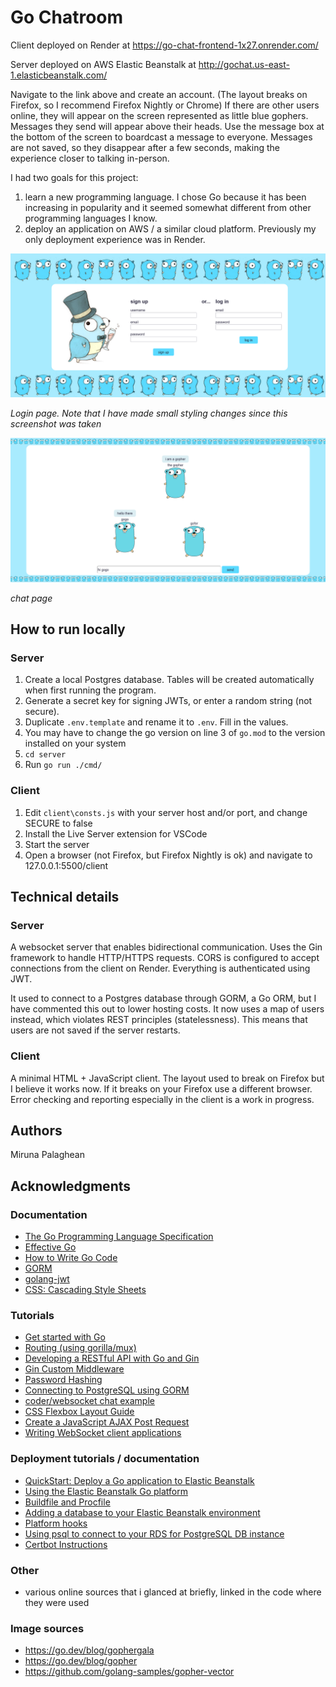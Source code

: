 # Go Chatroom

Client deployed on Render at https://go-chat-frontend-1x27.onrender.com/

Server deployed on AWS Elastic Beanstalk at http://gochat.us-east-1.elasticbeanstalk.com/

Navigate to the link above and create an account.
(The layout breaks on Firefox, so I recommend Firefox Nightly or Chrome)
If there are other users online, they will appear on the screen represented as
little blue gophers. Messages they send will appear above their heads. Use the
message box at the bottom of the screen to boardcast a message to everyone.
Messages are not saved, so they disappear after a few seconds, making the
experience closer to talking in-person.

I had two goals for this project:

1. learn a new programming language. I chose Go because it has been increasing
   in popularity and it seemed somewhat different from other programming languages
   I know.
2. deploy an application on AWS / a similar cloud platform. Previously my only
   deployment experience was in Render.

![login page](./media/loginpage.png)

_Login page. Note that I have made small styling changes since this screenshot was taken_

![go chat](./media/go_chat.png)

_chat page_

## How to run locally

### Server

1. Create a local Postgres database. Tables will be created automatically when first running the program.
2. Generate a secret key for signing JWTs, or enter a random string (not secure).
3. Duplicate `.env.template` and rename it to `.env`. Fill in the values.
4. You may have to change the go version on line 3 of `go.mod` to the version installed on your system
5. `cd server`
6. Run `go run ./cmd/`

### Client

1. Edit `client\consts.js` with your server host and/or port, and change SECURE to false
2. Install the Live Server extension for VSCode
3. Start the server
4. Open a browser (not Firefox, but Firefox Nightly is ok) and navigate to 127.0.0.1:5500/client

## Technical details

### Server

A websocket server that enables bidirectional communication.
Uses the Gin framework to handle HTTP/HTTPS requests.
CORS is configured to accept connections from the client on Render.
Everything is authenticated using JWT.

It used to connect to a Postgres database through GORM, a Go ORM,
but I have commented this out to lower hosting costs.
It now uses a map of users instead, which violates REST principles (statelessness).
This means that users are not saved if the server restarts.

### Client

A minimal HTML + JavaScript client.
The layout used to break on Firefox but I believe it works now.
If it breaks on your Firefox use a different browser.
Error checking and reporting especially in the client is a work in progress.

## Authors

Miruna Palaghean

## Acknowledgments

### Documentation

- [The Go Programming Language Specification](https://go.dev/ref/spec)
- [Effective Go](https://go.dev/doc/effective_go)
- [How to Write Go Code](https://go.dev/doc/code)
- [GORM](https://gorm.io/docs/index.html)
- [golang-jwt](https://golang-jwt.github.io/jwt/usage/create/)
- [CSS: Cascading Style Sheets](https://developer.mozilla.org/en-US/docs/Web/CSS)

### Tutorials

- [Get started with Go](https://go.dev/doc/tutorial/getting-started)
- [Routing (using gorilla/mux)](https://gowebexamples.com/routes-using-gorilla-mux/)
- [Developing a RESTful API with Go and Gin](https://go.dev/doc/tutorial/web-service-gin)
- [Gin Custom Middleware](https://gin-gonic.com/docs/examples/custom-middleware/)
- [Password Hashing](https://gowebexamples.com/password-hashing/)
- [Connecting to PostgreSQL using GORM](https://dev.to/karanpratapsingh/connecting-to-postgresql-using-gorm-24fj)
- [coder/websocket chat example](https://github.com/coder/websocket/blob/master/internal/examples/chat/chat.go)
- [CSS Flexbox Layout Guide](https://css-tricks.com/snippets/css/a-guide-to-flexbox/)
- [Create a JavaScript AJAX Post Request](https://code.tutsplus.com/create-a-javascript-ajax-post-request-with-and-without-jquery--cms-39195a)
- [Writing WebSocket client applications](https://developer.mozilla.org/en-US/docs/Web/API/WebSockets_API/Writing_WebSocket_client_applications)

### Deployment tutorials / documentation

- [QuickStart: Deploy a Go application to Elastic Beanstalk](https://docs.aws.amazon.com/elasticbeanstalk/latest/dg/go-quickstart.html)
- [Using the Elastic Beanstalk Go platform](https://docs.aws.amazon.com/elasticbeanstalk/latest/dg/go-environment.html)
- [Buildfile and Procfile](https://docs.aws.amazon.com/elasticbeanstalk/latest/dg/platforms-linux-extend.build-proc.html)
- [Adding a database to your Elastic Beanstalk environment](https://docs.aws.amazon.com/elasticbeanstalk/latest/dg/using-features.managing.db.html)
- [Platform hooks](https://docs.aws.amazon.com/elasticbeanstalk/latest/dg/platforms-linux-extend.hooks.html)
- [Using psql to connect to your RDS for PostgreSQL DB instance](https://docs.aws.amazon.com/AmazonRDS/latest/UserGuide/USER_ConnectToPostgreSQLInstance.html#USER_ConnectToPostgreSQLInstance.psql)
- [Certbot Instructions](https://certbot.eff.org/instructions?ws=nginx&os=snap)

### Other

- various online sources that i glanced at briefly, linked in the code where they were used

### Image sources

- https://go.dev/blog/gophergala
- https://go.dev/blog/gopher
- https://github.com/golang-samples/gopher-vector
